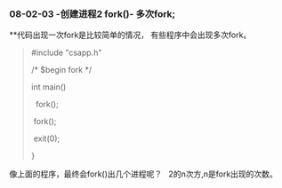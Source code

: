 ###  08-02-03 -创建进程2 fork()- 多次fork;
**代码出现一次fork是比较简单的情况， 有些程序中会出现多次fork。

> #include "csapp.h"
> 
> /\* $begin fork \*/
> 
> int main()
> 
>   fork();
> 
>  fork();
> 
>  exit(0);
> 
> }

像上面的程序，最终会fork()出几个进程呢？   2的n次方,n是fork出现的次数。
